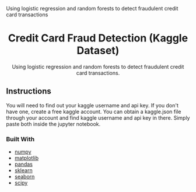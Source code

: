 
Using logistic regression and random forests to detect fraudulent credit card transactions
<h1 align="center">Credit Card Fraud Detection (Kaggle Dataset)</h1>
<p align="center">
Using logistic regression and random forests to detect fraudulent credit card transactions.
</p>

## Instructions
You will need to find out your kaggle username and api key. If you don't have one, create a free kaggle account.
You can obtain a kaggle.json file through your account and find kaggle username and api key in there. Simply paste both inside the jupyter notebook.

### Built With
- [numpy](https://numpy.org/)
- [matplotlib](https://matplotlib.org/)
- [pandas](https://pandas.pydata.org/)
- [sklearn](https://scikit-learn.org/stable/)
- [seaborn](https://seaborn.pydata.org/)
- [scipy](https://www.scipy.org/)

